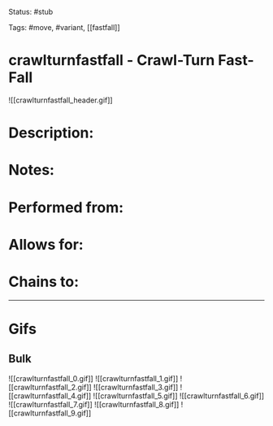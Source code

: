 Status: #stub

Tags: #move, #variant, [[fastfall]]

# crawlturnfastfall - Crawl-Turn Fast-Fall
![[crawlturnfastfall_header.gif]]
# Description:


# Notes:


# Performed from:


# Allows for:


# Chains to:


___
# Gifs
## Bulk
![[crawlturnfastfall_0.gif]]
![[crawlturnfastfall_1.gif]]
![[crawlturnfastfall_2.gif]]
![[crawlturnfastfall_3.gif]]
![[crawlturnfastfall_4.gif]]
![[crawlturnfastfall_5.gif]]
![[crawlturnfastfall_6.gif]]
![[crawlturnfastfall_7.gif]]
![[crawlturnfastfall_8.gif]]
![[crawlturnfastfall_9.gif]]